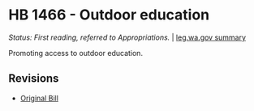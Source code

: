 # HB 1466 - Outdoor education
*Status: First reading, referred to Appropriations.* | [leg.wa.gov summary](https://app.leg.wa.gov/billsummary?BillNumber=1466&Year=2021)

Promoting access to outdoor education.

## Revisions
* [Original Bill](1/)
